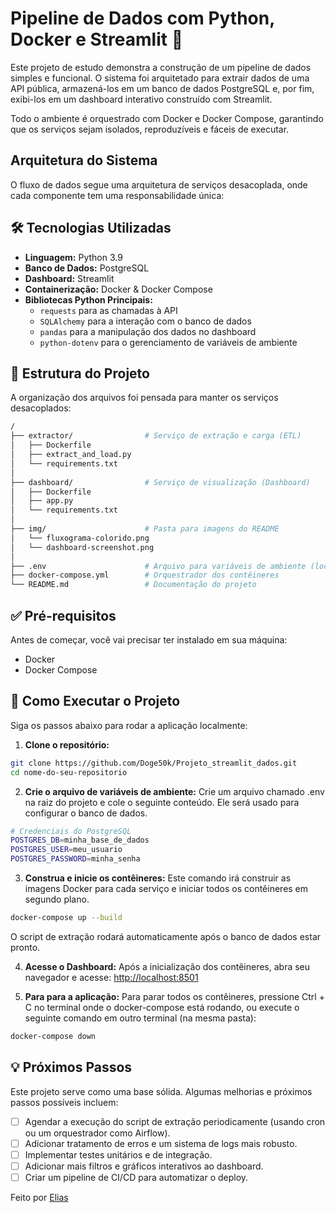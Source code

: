 # Pipeline de Dados com Python, Docker e Streamlit 🚀

Este projeto de estudo demonstra a construção de um pipeline de dados simples e funcional. O sistema foi arquitetado para extrair dados de uma API pública, armazená-los em um banco de dados PostgreSQL e, por fim, exibi-los em um dashboard interativo construído com Streamlit.

Todo o ambiente é orquestrado com Docker e Docker Compose, garantindo que os serviços sejam isolados, reproduzíveis e fáceis de executar.

## Arquitetura do Sistema

O fluxo de dados segue uma arquitetura de serviços desacoplada, onde cada componente tem uma responsabilidade única:

## 🛠️ Tecnologias Utilizadas

-   **Linguagem:** Python 3.9
-   **Banco de Dados:** PostgreSQL
-   **Dashboard:** Streamlit
-   **Containerização:** Docker & Docker Compose
-   **Bibliotecas Python Principais:**
    -   `requests` para as chamadas à API
    -   `SQLAlchemy` para a interação com o banco de dados
    -   `pandas` para a manipulação dos dados no dashboard
    -   `python-dotenv` para o gerenciamento de variáveis de ambiente

## 📁 Estrutura do Projeto

A organização dos arquivos foi pensada para manter os serviços desacoplados:

```bash
/
├── extractor/                # Serviço de extração e carga (ETL)
│   ├── Dockerfile
│   ├── extract_and_load.py
│   └── requirements.txt
│
├── dashboard/                # Serviço de visualização (Dashboard)
│   ├── Dockerfile
│   ├── app.py
│   └── requirements.txt
│
├── img/                      # Pasta para imagens do README
│   └── fluxograma-colorido.png
│   └── dashboard-screenshot.png
│
├── .env                      # Arquivo para variáveis de ambiente (local)
├── docker-compose.yml        # Orquestrador dos contêineres
└── README.md                 # Documentação do projeto

````
## ✅ Pré-requisitos
Antes de começar, você vai precisar ter instalado em sua máquina:
- Docker
- Docker Compose

## 🚀 Como Executar o Projeto
Siga os passos abaixo para rodar a aplicação localmente:

1. **Clone o repositório:**

```bash
git clone https://github.com/Doge50k/Projeto_streamlit_dados.git
cd nome-do-seu-repositorio
````

2. **Crie o arquivo de variáveis de ambiente:**
Crie um arquivo chamado .env na raiz do projeto e cole o seguinte conteúdo. Ele será usado para configurar o banco de dados.

```bash
# Credenciais do PostgreSQL
POSTGRES_DB=minha_base_de_dados
POSTGRES_USER=meu_usuario
POSTGRES_PASSWORD=minha_senha
````

3. **Construa e inicie os contêineres:**
Este comando irá construir as imagens Docker para cada serviço e iniciar todos os contêineres em segundo plano.
```bash
docker-compose up --build
````
O script de extração rodará automaticamente após o banco de dados estar pronto.

4. **Acesse o Dashboard:**
Após a inicialização dos contêineres, abra seu navegador e acesse:
[http://localhost:8501](http://localhost:8501)

6. **Para para a aplicação:**
Para parar todos os contêineres, pressione Ctrl + C no terminal onde o docker-compose está rodando, ou execute o seguinte comando em outro terminal (na mesma pasta):
```bash
docker-compose down
````

## 💡 Próximos Passos
Este projeto serve como uma base sólida. Algumas melhorias e próximos passos possíveis incluem:

- [ ] Agendar a execução do script de extração periodicamente (usando cron ou um orquestrador como Airflow).
- [ ] Adicionar tratamento de erros e um sistema de logs mais robusto.
- [ ] Implementar testes unitários e de integração.
- [ ] Adicionar mais filtros e gráficos interativos ao dashboard.
- [ ] Criar um pipeline de CI/CD para automatizar o deploy.

Feito por [Elias](https://github.com/Doge50k)

